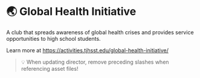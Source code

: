 # 🌏 Global Health Initiative

A club that spreads awareness of global health crises and provides service opportunities to high school students.

Learn more at https://activities.tjhsst.edu/global-health-initiative/

> 💡 When updating director, remove preceding slashes when referencing asset files!